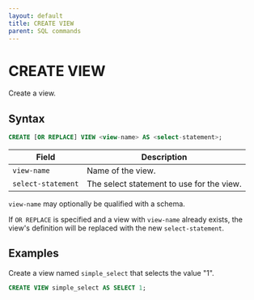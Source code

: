 ```yaml
---
layout: default
title: CREATE VIEW
parent: SQL commands
---
```


<!-- markdownlint-disable title-case-style -->

# CREATE VIEW

<!-- markdownlint-enable title-case-style -->

Create a view.

## Syntax

```sql
CREATE [OR REPLACE] VIEW <view-name> AS <select-statement>;
```

| Field              | Description                               |
| ------------------ | ----------------------------------------- |
| `view-name`        | Name of the view.                         |
| `select-statement` | The select statement to use for the view. |

`view-name` may optionally be qualified with a schema.

If `OR REPLACE` is specified and a view with `view-name` already exists, the
view's definition will be replaced with the new `select-statement`.

## Examples

Create a view named `simple_select` that selects the value "1".

```sql
CREATE VIEW simple_select AS SELECT 1;
```
